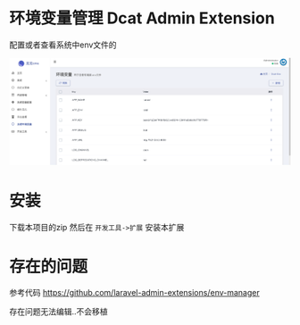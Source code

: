 # 环境变量管理 Dcat Admin Extension

配置或者查看系统中env文件的

![image-20220607101844738](images/README/image-20220607101844738.png)



# 安装

下载本项目的zip  然后在 `开发工具->扩展` 安装本扩展

# 存在的问题

参考代码 https://github.com/laravel-admin-extensions/env-manager

存在问题无法编辑..不会移植
